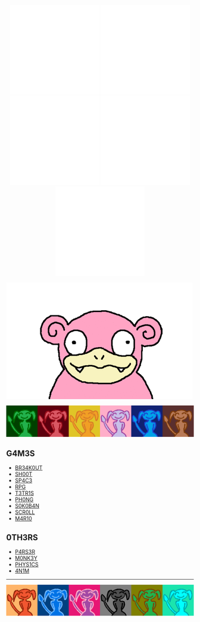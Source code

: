 <p align="center">
  <img src="https://raw.githubusercontent.com/4v0v/4v0v/03a3268e308813e0684e916590a80b046ff3bf71/image.svg">
  <img src="https://raw.githubusercontent.com/4v0v/4v0v/03a3268e308813e0684e916590a80b046ff3bf71/image.svg">
  <img src="https://raw.githubusercontent.com/4v0v/4v0v/03a3268e308813e0684e916590a80b046ff3bf71/image.svg">
  <img src="https://raw.githubusercontent.com/4v0v/4v0v/03a3268e308813e0684e916590a80b046ff3bf71/image.svg">
  <img src="https://raw.githubusercontent.com/4v0v/4v0v/03a3268e308813e0684e916590a80b046ff3bf71/image.svg">
</p>

![](slowpoke.gif)

![](./avatar_line_1.png)

## G4M3S

- <a href="https://github.com/4v0v/br34k0ut"> BR34K0UT</a>
- <a href="https://github.com/4v0v/sh00t"> SH00T </a>
- <a href="https://github.com/4v0v/sp4c3"> SP4C3 </a>
- <a href="https://github.com/4v0v/rpg"> RPG </a>
- <a href="https://github.com/4v0v/t3tr1s"> T3TR1S </a>
- <a href="https://github.com/4v0v/ph0ng"> PH0NG </a>
- <a href="https://github.com/4v0v/s0k0b4n"> S0K0B4N </a>
- <a href="https://github.com/4v0v/scr0ll"> SCR0LL </a>
- <a href="https://github.com/4v0v/m4r10"> M4R10 </a>

## 0TH3RS

- <a href="https://github.com/4v0v/p4rs3r"> P4RS3R </a>
- <a href="https://github.com/4v0v/m0nk3y"> M0NK3Y </a>
- <a href="https://github.com/4v0v/phys1cs"> PHYS1CS </a>
- <a href="https://github.com/4v0v/4n1m"> 4N1M </a>

---
![](./avatar_line_2.png)
